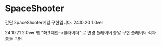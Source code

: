 # SpaceShooter
간단 SpaceShooter게임 구현입니다.
24.10.20 1.0ver

24.10.21 2.0ver
맵 "좌표제한->콜라이더" 로 변경
플레이어 총알 구현
플레이어 적과 충돌 구현